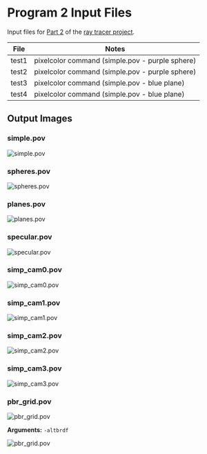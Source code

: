 # Program 2 Input Files

Input files for [Part 2](http://iondune.github.io/csc473/project/part2) of the [ray tracer project](http://iondune.github.io/csc473/project/).

| File      | Notes                                                                              |
|-----------|------------------------------------------------------------------------------------|
| test1     | pixelcolor command (simple.pov - purple sphere)                                      |
| test2     | pixelcolor command (simple.pov - purple sphere)                                      |
| test3     | pixelcolor command (simple.pov - blue plane)                                         |
| test4     | pixelcolor command (simple.pov - blue plane)                                         |

## Output Images

### simple.pov

![simple.pov](simple.png)

### spheres.pov

![spheres.pov](spheres.png)

### planes.pov

![planes.pov](planes.png)

### specular.pov

![specular.pov](specular.png)

### simp_cam0.pov

![simp_cam0.pov](simp_cam0.png)

### simp_cam1.pov

![simp_cam1.pov](simp_cam1.png)

### simp_cam2.pov

![simp_cam2.pov](simp_cam2.png)

### simp_cam3.pov

![simp_cam3.pov](simp_cam3.png)

### pbr_grid.pov

![pbr_grid.pov](blinn_grid.png)

**Arguments:** `-altbrdf`

![pbr_grid.pov](pbr_grid.png)
